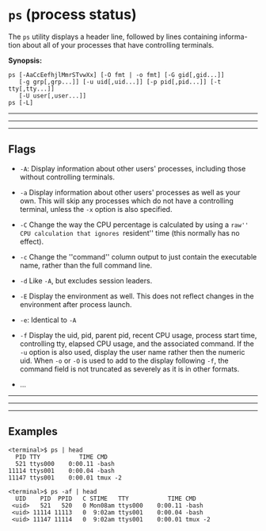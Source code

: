 # `ps` (process status)

The `ps` utility displays a header line, followed by lines containing informa-
tion about all of your processes that have controlling terminals.

**Synopsis:**

~~~~
ps [-AaCcEefhjlMmrSTvwXx] [-O fmt | -o fmt] [-G gid[,gid...]]
   [-g grp[,grp...]] [-u uid[,uid...]] [-p pid[,pid...]] [-t tty[,tty...]]
   [-U user[,user...]]
ps [-L]
~~~~


--------------------------------------------------------------------------------------------
--------------------------------------------------------------------------------------------
--------------------------------------------------------------------------------------------

## Flags

- `-A`: Display information about other users' processes, including those
without controlling terminals.


- `-a` Display information about other users' processes as well as your own. 
		This will skip any processes which do not have a controlling terminal,
		unless the `-x` option is also specified.

- `-C` Change the way the CPU percentage is calculated by using a ``raw'' CPU
		calculation that ignores ``resident'' time (this normally has no effect).

- `-c` Change the ''command'' column output to just contain the executable
		name, rather than the full command line.

- `-d` Like `-A`, but excludes session leaders.

- `-E` Display the environment as well.  This does not reflect changes in
       the environment after process launch.

- `-e`: Identical to `-A`

- `-f` Display the uid, pid, parent pid, recent CPU usage, process start time,
		controlling tty, elapsed CPU usage, and the associated command.
		If the `-u` option is also used, display the user name rather
        then the numeric uid.  When `-o` or `-O` is used to add to the display
        following `-f`, the command field is not truncated as severely as it
        is in other formats.
- ...

--------------------------------------------------------------------------------------------
--------------------------------------------------------------------------------------------
--------------------------------------------------------------------------------------------

## Examples


~~~~
<terminal>$ ps | head
  PID TTY           TIME CMD
  521 ttys000    0:00.11 -bash
11114 ttys001    0:00.04 -bash
11147 ttys001    0:00.01 tmux -2
~~~~


~~~~
<terminal>$ ps -af | head
  UID    PID  PPID   C STIME   TTY           TIME CMD
 <uid>   521   520   0 Mon08am ttys000    0:00.11 -bash
 <uid> 11114 11113   0  9:02am ttys001    0:00.04 -bash
 <uid> 11147 11114   0  9:02am ttys001    0:00.01 tmux -2
~~~~

